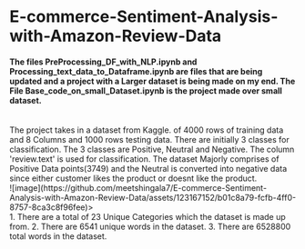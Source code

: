 # E-commerce-Sentiment-Analysis-with-Amazon-Review-Data

<h4>
  The files PreProcessing_DF_with_NLP.ipynb and Processing_text_data_to_Dataframe.ipynb are files that are being updated and a project with a Larger dataset is being made on my end. The File Base_code_on_small_Dataset.ipynb is the project made over small dataset. 
</h4>
<br>
The project takes in a dataset from Kaggle. of 4000 rows of training data and 8 Columns and 1000 rows testing data. There are initially 3 classes for classification. The 3 classes are Positive, Neutral and Negative. The column 'review.text' is used for classification. The dataset Majorly comprises of Positive Data points(3749) and the Neutral is converted into negative data since either customer likes the product or doesnt like the product. 
<br>
![image](https://github.com/meetshingala7/E-commerce-Sentiment-Analysis-with-Amazon-Review-Data/assets/123167152/b01c8a79-fcfb-4ff0-8757-8ca3c8f96fee)>
<br>
1. There are a total of 23 Unique Categories which the dataset is made up from.
2. There are 6541 unique words in the dataset.
3. There are 6528800 total words in the dataset.
